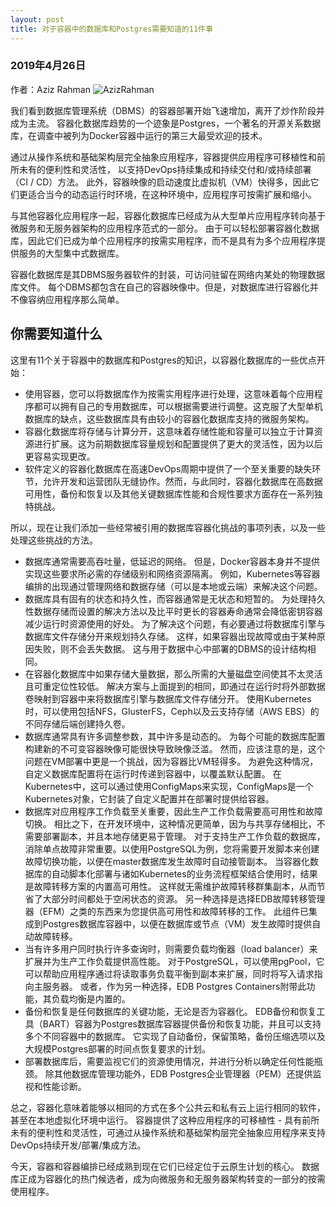 ```yaml
---
layout: post
title: 对于容器中的数据库和Postgres需要知道的11件事
---
```


### 2019年4月26日
作者：Aziz Rahman ![AzizRahman](https://bdlguu0syu1idj5d2b4m53mv-wpengine.netdna-ssl.com/wp-content/uploads/2019/04/Aziz-Rahman.jpg) 

我们看到数据库管理系统（DBMS）的容器部署开始飞速增加，离开了炒作阶段并成为主流。
容器化数据库趋势的一个迹象是Postgres，一个著名的开源关系数据库，在调查中被列为Docker容器中运行的第三大最受欢迎的技术。

通过从操作系统和基础架构层完全抽象应用程序，容器提供应用程序可移植性和前所未有的便利性和灵活性，
以支持DevOps持续集成和持续交付和/或持续部署（CI / CD）方法。
此外，容器映像的启动速度比虚拟机（VM）快得多，因此它们更适合当今的动态运行时环境，在这种环境中，应用程序可按需扩展和缩小。

与其他容器化应用程序一起，容器化数据库已经成为从大型单片应用程序转向基于微服务和无服务器架构的应用程序范式的一部分。
由于可以轻松部署容器化数据库，因此它们已成为单个应用程序的按需实用程序，而不是具有为多个应用程序提供服务的大型集中式数据库。

容器化数据库是其DBMS服务器软件的封装，可访问驻留在网络内某处的物理数据库文件。
每个DBMS都包含在自己的容器映像中。但是，对数据库进行容器化并不像容纳应用程序那么简单。

## 你需要知道什么
这里有11个关于容器中的数据库和Postgres的知识，以容器化数据库的一些优点开始：
* 使用容器，您可以将数据库作为按需实用程序进行处理，这意味着每个应用程序都可以拥有自己的专用数据库，可以根据需要进行调整。这克服了大型单机数据库的缺点，这些数据库具有由较小的容器化数据库支持的微服务架构。
* 容器化数据库将存储与计算分开，这意味着存储性能和容量可以独立于计算资源进行扩展。这为前期数据库容量规划和配置提供了更大的灵活性，因为以后更容易实现更改。
* 软件定义的容器化数据库在高速DevOps周期中提供了一个至关重要的缺失环节，允许开发和运营团队无缝协作。然而，与此同时，容器化数据库在高数据可用性，备份和恢复以及其他关键数据库性能和合规性要求方面存在一系列独特挑战。

所以，现在让我们添加一些经常被引用的数据库容器化挑战的事项列表，以及一些处理这些挑战的方法。

* 数据库通常需要高吞吐量，低延迟的网络。 但是，Docker容器本身并不提供实现这些要求所必需的存储级别和网络资源隔离。 例如，Kubernetes等容器编排的出现通过管理网络和数据存储（可以是本地或云端）来解决这个问题。
* 数据库具有固有的状态和持久性，而容器通常是无状态和短暂的。 为处理持久性数据存储而设置的解决方法以及比平时更长的容器寿命通常会降低密钥容器减少运行时资源使用的好处。
  为了解决这个问题，有必要通过将数据库引擎与数据库文件存储分开来规划持久存储。 这样，如果容器出现故障或由于某种原因失败，则不会丢失数据。 这与用于数据中心中部署的DBMS的设计结构相同。
* 在容器化数据库中如果存储大量数据，那么所需的大量磁盘空间使其不太灵活且可重定位性较低。 解决方案与上面提到的相同，即通过在运行时将外部数据卷映射到容器中来将数据库引擎与数据库文件存储分开。 使用Kubernetes时，可以使用包括NFS，GlusterFS，Ceph以及云支持存储（AWS EBS）的不同存储后端创建持久卷。
* 数据库通常具有许多调整参数，其中许多是动态的。 为每个可能的数据库配置构建新的不可变容器映像可能很快导致映像泛滥。 然而，应该注意的是，这个问题在VM部署中更是一个挑战，因为容器比VM轻得多。 为避免这种情况，自定义数据库配置将在运行时传递到容器中，以覆盖默认配置。 在Kubernetes中，这可以通过使用ConfigMaps来实现，ConfigMaps是一个Kubernetes对象，它封装了自定义配置并在部署时提供给容器。
* 数据库对应用程序工作负载至关重要，因此生产工作负载需要高可用性和故障切换。
  相比之下，在开发环境中，这种情况更简单，因为与共享存储相比，不需要部署副本，并且本地存储更易于管理。
  对于支持生产工作负载的数据库，消除单点故障非常重要。以使用PostgreSQL为例，您将需要开发脚本来创建故障切换功能，以便在master数据库发生故障时自动接管副本。
  当容器化数据库的自动脚本化部署与诸如Kubernetes的业务流程框架结合使用时，结果是故障转移方案的内置高可用性。
  这样就无需维护故障转移群集副本，从而节省了大部分时间都处于空闲状态的资源。
  另一种选择是选择EDB故障转移管理器（EFM）之类的东西来为您提供高可用性和故障转移的工作。
  此组件已集成到Postgres数据库容器中，以便在数据库或节点（VM）发生故障时提供自动故障转移。
* 当有许多用户同时执行许多查询时，则需要负载均衡器（load balancer）来扩展并为生产工作负载提供高性能。
  对于PostgreSQL，可以使用pgPool，它可以帮助应用程序通过将读取事务负载平衡到副本来扩展，同时将写入请求指向主服务器。 
  或者，作为另一种选择，EDB Postgres Containers附带此功能，其负载均衡是内置的。
* 备份和恢复是任何数据库的关键功能，无论是否为容器化。 
  EDB备份和恢复工具（BART）容器为Postgres数据库容器提供备份和恢复功能，并且可以支持多个不同容器中的数据库。
  它实现了自动备份，保留策略，备份压缩选项以及大规模Postgres部署的时间点恢复要求的计划。
* 部署数据库后，需要监视它们的资源使用情况，并进行分析以确定任何性能瓶颈。 
   除其他数据库管理功能外，EDB Postgres企业管理器（PEM）还提供监视和性能诊断。

总之，容器化意味着能够以相同的方式在多个公共云和私有云上运行相同的软件，甚至在本地虚拟化环境中运行。 
容器提供了这种应用程序的可移植性 - 具有前所未有的便利性和灵活性，可通过从操作系统和基础架构层完全抽象应用程序来支持DevOps持续开发/部署/集成方法。

今天，容器和容器编排已经成熟到现在它们已经定位于云原生计划的核心。
数据库正成为容器化的热门候选者，成为向微服务和无服务器架构转变的一部分的按需使用程序。

  
